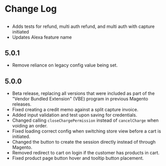 # Change Log

## <new release>
* Adds tests for refund, multi auth refund, and multi auth with capture initiated
* Updates Alexa feature name

## 5.0.1
* Remove reliance on legacy config value being set.

## 5.0.0
* Beta release, replacing all versions that were included as part of the "Vendor Bundled Extension" (VBE) program in previous Magento releases.
* Fixed creating a credit memo against a split capture invoice.
* Added input validation and test upon saving for credentials.
* Changed calling `closeChargePermission` instead of `cancelCharge` when voiding an order.
* Fixed loading correct config when switching store view before a cart is initiated.
* Changed the button to create the session directly instead of through Magento.
* Removed redirect to cart on login if the customer has products in cart.
* Fixed product page button hover and tooltip button placement.
